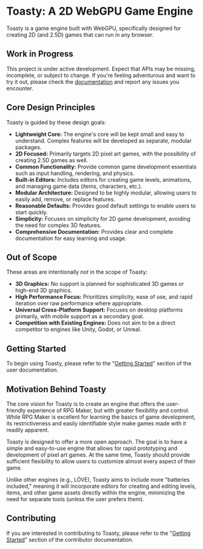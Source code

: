 # Toasty: A 2D WebGPU Game Engine

Toasty is a game engine built with WebGPU, specifically designed for creating 2D (and 2.5D) games that can run in any browser.

## Work in Progress

This project is under active development. Expect that APIs may be missing, incomplete, or subject to change. If you're feeling adventurous and want to try it out, please check the [documentation](https://story75.github.io/toasty-engine/) and report any issues you encounter.

## Core Design Principles

Toasty is guided by these design goals:

*   **Lightweight Core:** The engine's core will be kept small and easy to understand. Complex features will be developed as separate, modular packages.
*   **2D Focused:** Primarily targets 2D pixel art games, with the possibility of creating 2.5D games as well.
*   **Common Functionality:** Provide common game development essentials such as input handling, rendering, and physics.
*   **Built-in Editors:** Includes editors for creating game levels, animations, and managing game data (items, characters, etc.).
*   **Modular Architecture:** Designed to be highly modular, allowing users to easily add, remove, or replace features.
*   **Reasonable Defaults:** Provides good default settings to enable users to start quickly.
*   **Simplicity:** Focuses on simplicity for 2D game development, avoiding the need for complex 3D features.
*   **Comprehensive Documentation:** Provides clear and complete documentation for easy learning and usage.

## Out of Scope

These areas are intentionally *not* in the scope of Toasty:

*   **3D Graphics:** No support is planned for sophisticated 3D games or high-end 3D graphics.
*   **High Performance Focus:** Prioritizes simplicity, ease of use, and rapid iteration over raw performance where appropriate.
*  **Universal Cross-Platform Support:** Focuses on desktop platforms primarily, with mobile support as a secondary goal.
*   **Competition with Existing Engines:** Does not aim to be a direct competitor to engines like Unity, Godot, or Unreal.

## Getting Started

To begin using Toasty, please refer to the "[Getting Started](https://story75.github.io/toasty-engine/users/getting-started)" section of the user documentation.

## Motivation Behind Toasty

The core vision for Toasty is to create an engine that offers the user-friendly experience of RPG Maker, but with greater flexibility and control. While RPG Maker is excellent for learning the basics of game development, its restrictiveness and easily identifiable style make games made with it readily apparent.

Toasty is designed to offer a more open approach. The goal is to have a simple and easy-to-use engine that allows for rapid prototyping and development of pixel art games. At the same time, Toasty should provide sufficient flexibility to allow users to customize almost every aspect of their game.

Unlike other engines (e.g., LÖVE), Toasty aims to include more "batteries included," meaning it will incorporate editors for creating and editing levels, items, and other game assets directly within the engine, minimizing the need for separate tools (unless the user prefers them).

## Contributing

If you are interested in contributing to Toasty, please refer to the "[Getting Started](https://story75.github.io/toasty-engine/contributors/getting-started)" section of the contributor documentation.
